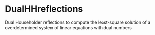 # DualHHreflections
Dual Householder reflections to compute the least-square solution of a overdetermined system of linear equations with dual numbers
